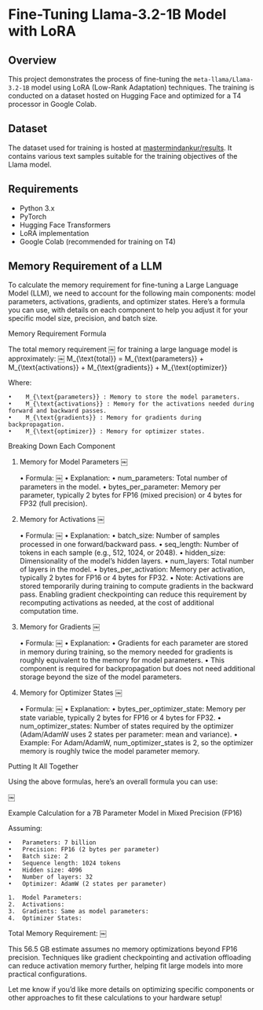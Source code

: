 # Fine-Tuning Llama-3.2-1B Model with LoRA

## Overview
This project demonstrates the process of fine-tuning the `meta-llama/Llama-3.2-1B` model using LoRA (Low-Rank Adaptation) techniques. The training is conducted on a dataset hosted on Hugging Face and optimized for a T4 processor in Google Colab.

## Dataset
The dataset used for training is hosted at [mastermindankur/results](https://huggingface.co/mastermindankur/results). It contains various text samples suitable for the training objectives of the Llama model.

## Requirements
- Python 3.x
- PyTorch
- Hugging Face Transformers
- LoRA implementation
- Google Colab (recommended for training on T4)

## Memory Requirement of a LLM

To calculate the memory requirement for fine-tuning a Large Language Model (LLM), we need to account for the following main components: model parameters, activations, gradients, and optimizer states. Here’s a formula you can use, with details on each component to help you adjust it for your specific model size, precision, and batch size.

Memory Requirement Formula

The total memory requirement ￼ for training a large language model is approximately:
￼
M_{\text{total}} = M_{\text{parameters}} + M_{\text{activations}} + M_{\text{gradients}} + M_{\text{optimizer}}


Where:

	•	 M_{\text{parameters}} : Memory to store the model parameters.
	•	 M_{\text{activations}} : Memory for the activations needed during forward and backward passes.
	•	 M_{\text{gradients}} : Memory for gradients during backpropagation.
	•	 M_{\text{optimizer}} : Memory for optimizer states.

Breaking Down Each Component

1. Memory for Model Parameters ￼

	•	Formula: ￼
	•	Explanation:
	•	num_parameters: Total number of parameters in the model.
	•	bytes_per_parameter: Memory per parameter, typically 2 bytes for FP16 (mixed precision) or 4 bytes for FP32 (full precision).

2. Memory for Activations ￼

	•	Formula: ￼
	•	Explanation:
	•	batch_size: Number of samples processed in one forward/backward pass.
	•	seq_length: Number of tokens in each sample (e.g., 512, 1024, or 2048).
	•	hidden_size: Dimensionality of the model’s hidden layers.
	•	num_layers: Total number of layers in the model.
	•	bytes_per_activation: Memory per activation, typically 2 bytes for FP16 or 4 bytes for FP32.
	•	Note: Activations are stored temporarily during training to compute gradients in the backward pass. Enabling gradient checkpointing can reduce this requirement by recomputing activations as needed, at the cost of additional computation time.

3. Memory for Gradients ￼

	•	Formula: ￼
	•	Explanation:
	•	Gradients for each parameter are stored in memory during training, so the memory needed for gradients is roughly equivalent to the memory for model parameters.
	•	This component is required for backpropagation but does not need additional storage beyond the size of the model parameters.

4. Memory for Optimizer States ￼

	•	Formula: ￼
	•	Explanation:
	•	bytes_per_optimizer_state: Memory per state variable, typically 2 bytes for FP16 or 4 bytes for FP32.
	•	num_optimizer_states: Number of states required by the optimizer (Adam/AdamW uses 2 states per parameter: mean and variance).
	•	Example: For Adam/AdamW, num_optimizer_states is 2, so the optimizer memory is roughly twice the model parameter memory.

Putting It All Together

Using the above formulas, here’s an overall formula you can use:

￼

Example Calculation for a 7B Parameter Model in Mixed Precision (FP16)

Assuming:

	•	Parameters: 7 billion
	•	Precision: FP16 (2 bytes per parameter)
	•	Batch size: 2
	•	Sequence length: 1024 tokens
	•	Hidden size: 4096
	•	Number of layers: 32
	•	Optimizer: AdamW (2 states per parameter)

	1.	Model Parameters: ￼
	2.	Activations: ￼
	3.	Gradients: Same as model parameters: ￼
	4.	Optimizer States: ￼

Total Memory Requirement:
￼

This 56.5 GB estimate assumes no memory optimizations beyond FP16 precision. Techniques like gradient checkpointing and activation offloading can reduce activation memory further, helping fit large models into more practical configurations.

Let me know if you’d like more details on optimizing specific components or other approaches to fit these calculations to your hardware setup!
